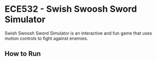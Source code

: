 # ECE532 - Swish Swoosh Sword Simulator

Swish Swoosh Sword Simulator is an interactive and fun game that uses motion controls to fight against enemies. 


## How to Run 
